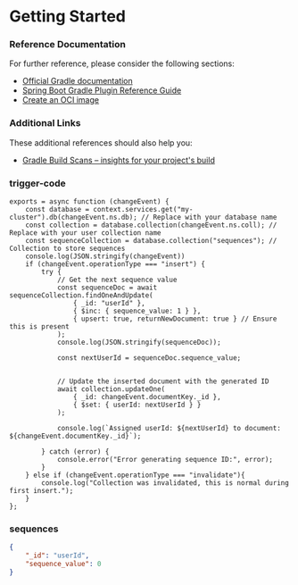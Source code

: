 # Getting Started

### Reference Documentation
For further reference, please consider the following sections:

* [Official Gradle documentation](https://docs.gradle.org)
* [Spring Boot Gradle Plugin Reference Guide](https://docs.spring.io/spring-boot/3.4.2/gradle-plugin)
* [Create an OCI image](https://docs.spring.io/spring-boot/3.4.2/gradle-plugin/packaging-oci-image.html)

### Additional Links
These additional references should also help you:

* [Gradle Build Scans – insights for your project's build](https://scans.gradle.com#gradle)


### trigger-code
```
exports = async function (changeEvent) {
    const database = context.services.get("my-cluster").db(changeEvent.ns.db); // Replace with your database name
    const collection = database.collection(changeEvent.ns.coll); // Replace with your user collection name
    const sequenceCollection = database.collection("sequences"); // Collection to store sequences
    console.log(JSON.stringify(changeEvent))
    if (changeEvent.operationType === "insert") {
        try {
            // Get the next sequence value
            const sequenceDoc = await sequenceCollection.findOneAndUpdate(
                { _id: "userId" },
                { $inc: { sequence_value: 1 } },
                { upsert: true, returnNewDocument: true } // Ensure this is present
            );
            console.log(JSON.stringify(sequenceDoc));

            const nextUserId = sequenceDoc.sequence_value;


            // Update the inserted document with the generated ID
            await collection.updateOne(
                { _id: changeEvent.documentKey._id },
                { $set: { userId: nextUserId } }
            );

            console.log(`Assigned userId: ${nextUserId} to document: ${changeEvent.documentKey._id}`);

        } catch (error) {
            console.error("Error generating sequence ID:", error);
        }
    } else if (changeEvent.operationType === "invalidate"){
        console.log("Collection was invalidated, this is normal during first insert.");
    }
};
```

### sequences
```json
{
    "_id": "userId",
    "sequence_value": 0
}
```
